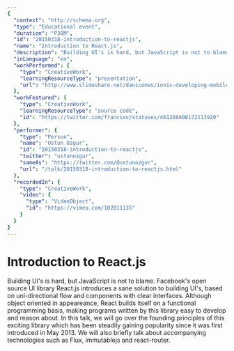 ```yaml
---
{
  "context": "http://schema.org",
  "type": "Educational event",
  "duration": "P30M",
  "id": "20150318-introduction-to-reactjs",
  "name": "Introduction to React.js",
  "description": "Building UI's is hard, but JavaScript is not to blame. Facebook's open source UI library React.js introduces a sane solution to building UI's, based on uni-directional flow and components with clear interfaces. Although object oriented in appeareance, React builds itself on a functional programming basis, making programs written by this library easy to develop and reason about. In this talk, we will go over the founding principles of this exciting library which has been steadily gaining popularity since it was first introduced in May 2013. We will also briefly talk about accompanying technologies such as Flux, immutablejs and react-router.",
  "inLanguage": "en",
  "workPerformed": {
    "type": "CreativeWork",
    "learningResourceType": "presentation",
    "url": "http://www.slideshare.net/danicomas/ionic-developing-mobile-apps-for-the-real-world-daniel-comas"
  },
  "workFeatured": {
    "type": "CreativeWork",
    "learningResourceType": "source code",
    "id": "https://twitter.com/franciov/statuses/461288608172113920"
  },
  "performer": {
    "type": "Person",
    "name": "Ustun Ozgur",
    "id": "20150318-introduction-to-reactjs",
    "twitter": "ustunozgur",
    "sameAs": "https://twitter.com/@ustunozgur",
    "url": "/talk/20150318-introduction-to-reactjs.html"
  },
  "recordedIn": {
    "type": "CreativeWork",
    "video": {
      "type": "VideoObject",
      "id": "https://vimeo.com/102811135"
    }
  }
}
---
```

# Introduction to React.js

Building UI's is hard, but JavaScript is not to blame. Facebook's open source UI library React.js introduces a sane solution to building UI's, based on uni-directional flow and components with clear interfaces. Although object oriented in appeareance, React builds itself on a functional programming basis, making programs written by this library easy to develop and reason about. In this talk, we will go over the founding principles of this exciting library which has been steadily gaining popularity since it was first introduced in May 2013. We will also briefly talk about accompanying technologies such as Flux, immutablejs and react-router.